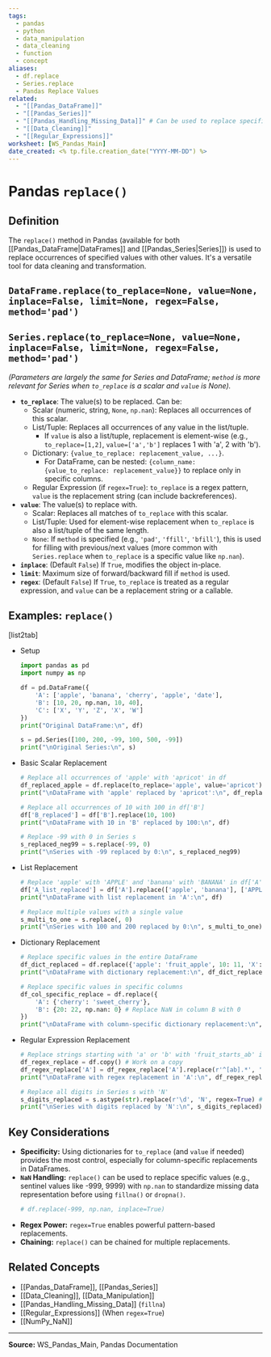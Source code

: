 ```yaml
---
tags:
  - pandas
  - python
  - data_manipulation
  - data_cleaning
  - function
  - concept
aliases:
  - df.replace
  - Series.replace
  - Pandas Replace Values
related:
  - "[[Pandas_DataFrame]]"
  - "[[Pandas_Series]]"
  - "[[Pandas_Handling_Missing_Data]]" # Can be used to replace specific missing value indicators
  - "[[Data_Cleaning]]"
  - "[[Regular_Expressions]]"
worksheet: [WS_Pandas_Main]
date_created: <% tp.file.creation_date("YYYY-MM-DD") %>
---
```

# Pandas `replace()`

## Definition

The `replace()` method in Pandas (available for both [[Pandas_DataFrame|DataFrames]] and [[Pandas_Series|Series]]) is used to replace occurrences of specified values with other values. It's a versatile tool for data cleaning and transformation.

## `DataFrame.replace(to_replace=None, value=None, inplace=False, limit=None, regex=False, method='pad')`
## `Series.replace(to_replace=None, value=None, inplace=False, limit=None, regex=False, method='pad')`

*(Parameters are largely the same for Series and DataFrame; `method` is more relevant for Series when `to_replace` is a scalar and `value` is None).*

- **`to_replace`**: The value(s) to be replaced. Can be:
    - Scalar (numeric, string, `None`, `np.nan`): Replaces all occurrences of this scalar.
    - List/Tuple: Replaces all occurrences of any value in the list/tuple.
        - If `value` is also a list/tuple, replacement is element-wise (e.g., `to_replace=[1,2]`, `value=['a','b']` replaces 1 with 'a', 2 with 'b').
    - Dictionary: `{value_to_replace: replacement_value, ...}`.
        - For DataFrame, can be nested: `{column_name: {value_to_replace: replacement_value}}` to replace only in specific columns.
    - Regular Expression (if `regex=True`): `to_replace` is a regex pattern, `value` is the replacement string (can include backreferences).
- **`value`**: The value(s) to replace with.
    - Scalar: Replaces all matches of `to_replace` with this scalar.
    - List/Tuple: Used for element-wise replacement when `to_replace` is also a list/tuple of the same length.
    - `None`: If `method` is specified (e.g., `'pad'`, `'ffill'`, `'bfill'`), this is used for filling with previous/next values (more common with `Series.replace` when `to_replace` is a specific value like `np.nan`).
- **`inplace`**: (Default `False`) If `True`, modifies the object in-place.
- **`limit`**: Maximum size of forward/backward fill if `method` is used.
- **`regex`**: (Default `False`) If `True`, `to_replace` is treated as a regular expression, and `value` can be a replacement string or a callable.

## Examples: `replace()`

[list2tab]
- Setup
  ```python
  import pandas as pd
  import numpy as np

  df = pd.DataFrame({
      'A': ['apple', 'banana', 'cherry', 'apple', 'date'],
      'B': [10, 20, np.nan, 10, 40],
      'C': ['X', 'Y', 'Z', 'X', 'W']
  })
  print("Original DataFrame:\n", df)

  s = pd.Series([100, 200, -99, 100, 500, -99])
  print("\nOriginal Series:\n", s)
  ```

- Basic Scalar Replacement
  ```python
  # Replace all occurrences of 'apple' with 'apricot' in df
  df_replaced_apple = df.replace(to_replace='apple', value='apricot')
  print("\nDataFrame with 'apple' replaced by 'apricot':\n", df_replaced_apple)

  # Replace all occurrences of 10 with 100 in df['B']
  df['B_replaced'] = df['B'].replace(10, 100)
  print("\nDataFrame with 10 in 'B' replaced by 100:\n", df)

  # Replace -99 with 0 in Series s
  s_replaced_neg99 = s.replace(-99, 0)
  print("\nSeries with -99 replaced by 0:\n", s_replaced_neg99)
  ```

- List Replacement
  ```python
  # Replace 'apple' with 'APPLE' and 'banana' with 'BANANA' in df['A']
  df['A_list_replaced'] = df['A'].replace(['apple', 'banana'], ['APPLE', 'BANANA'])
  print("\nDataFrame with list replacement in 'A':\n", df)

  # Replace multiple values with a single value
  s_multi_to_one = s.replace(, 0)
  print("\nSeries with 100 and 200 replaced by 0:\n", s_multi_to_one)
  ```

- Dictionary Replacement
  ```python
  # Replace specific values in the entire DataFrame
  df_dict_replaced = df.replace({'apple': 'fruit_apple', 10: 11, 'X': 'CategoryX'})
  print("\nDataFrame with dictionary replacement:\n", df_dict_replaced)

  # Replace specific values in specific columns
  df_col_specific_replace = df.replace({
      'A': {'cherry': 'sweet_cherry'},
      'B': {20: 22, np.nan: 0} # Replace NaN in column B with 0
  })
  print("\nDataFrame with column-specific dictionary replacement:\n", df_col_specific_replace)
  ```

- Regular Expression Replacement
  ```python
  # Replace strings starting with 'a' or 'b' with 'fruit_starts_ab' in column 'A'
  df_regex_replace = df.copy() # Work on a copy
  df_regex_replace['A'] = df_regex_replace['A'].replace(r'^[ab].*', 'fruit_starts_ab', regex=True)
  print("\nDataFrame with regex replacement in 'A':\n", df_regex_replace)

  # Replace all digits in Series s with 'N'
  s_digits_replaced = s.astype(str).replace(r'\d', 'N', regex=True) # Convert to str first for regex
  print("\nSeries with digits replaced by 'N':\n", s_digits_replaced)
  ```

## Key Considerations

- **Specificity:** Using dictionaries for `to_replace` (and `value` if needed) provides the most control, especially for column-specific replacements in DataFrames.
- **`NaN` Handling:** `replace()` can be used to replace specific values (e.g., sentinel values like -999, 9999) with `np.nan` to standardize missing data representation before using `fillna()` or `dropna()`.
  ```python
  # df.replace(-999, np.nan, inplace=True)
  ```
- **Regex Power:** `regex=True` enables powerful pattern-based replacements.
- **Chaining:** `replace()` can be chained for multiple replacements.

## Related Concepts
- [[Pandas_DataFrame]], [[Pandas_Series]]
- [[Data_Cleaning]], [[Data_Manipulation]]
- [[Pandas_Handling_Missing_Data]] (`fillna`)
- [[Regular_Expressions]] (When `regex=True`)
- [[NumPy_NaN]]

---
**Source:** WS_Pandas_Main, Pandas Documentation